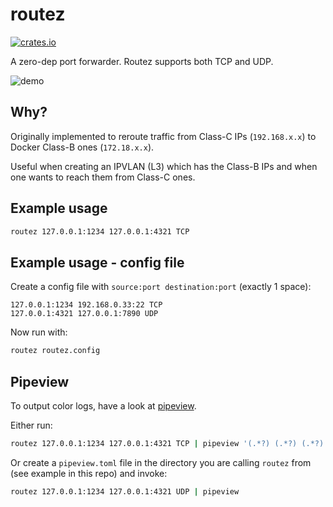 # routez

[![crates.io](https://img.shields.io/crates/d/routez.svg)](https://crates.io/crates/routez)

A zero-dep port forwarder. Routez supports both TCP and UDP.

![demo](docs/demo.png)

## Why?

Originally implemented to reroute traffic from Class-C IPs (`192.168.x.x`) to Docker Class-B ones (`172.18.x.x`).

Useful when creating an IPVLAN (L3) which has the Class-B IPs and when one wants to reach them from Class-C ones.

## Example usage

```bash
routez 127.0.0.1:1234 127.0.0.1:4321 TCP
```
## Example usage - config file

Create a config file with `source:port destination:port` (exactly 1 space):

```
127.0.0.1:1234 192.168.0.33:22 TCP
127.0.0.1:4321 127.0.0.1:7890 UDP
```

Now run with:
```bash
routez routez.config
```

## Pipeview

To output color logs, have a look at [pipeview](https://github.com/mihaigalos/pipeview).

Either run:
```bash
routez 127.0.0.1:1234 127.0.0.1:4321 TCP | pipeview '(.*?) (.*?) (.*?) (.*?) -> (.*)' 'blue cyan white green bred'
```

Or create a `pipeview.toml` file in the directory you are calling `routez` from (see example in this repo) and invoke:

```bash
routez 127.0.0.1:1234 127.0.0.1:4321 UDP | pipeview
```
